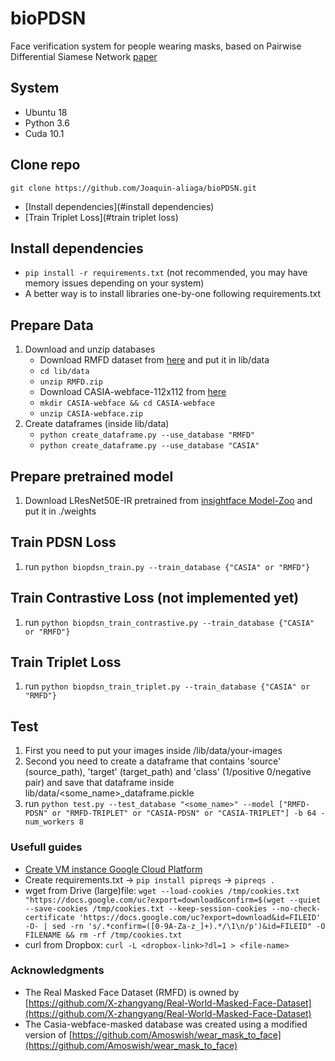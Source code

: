 # bioPDSN
Face verification system for people wearing masks, based on Pairwise Differential Siamese Network [paper](https://arxiv.org/abs/1908.06290)

## System
* Ubuntu 18
* Python 3.6
* Cuda 10.1

## Clone repo
`git clone https://github.com/Joaquin-aliaga/bioPDSN.git`

- [Install dependencies](#install dependencies)
- [Train Triplet Loss](#train triplet loss)

## Install dependencies
* `pip install -r requirements.txt` (not recommended, you may have memory issues depending on your system)
* A better way is to install libraries one-by-one following requirements.txt

## Prepare Data
1. Download and unzip databases
    * Download RMFD dataset from [here](https://drive.google.com/file/d/1UlOk6EtiaXTHylRUx2mySgvJX9ycoeBp/view?usp=sharing) and put it in lib/data
    * `cd lib/data`
    * `unzip RMFD.zip`
    * Download CASIA-webface-112x112 from [here](https://drive.google.com/file/d/1Pfn90QHx51gNlK1a6zzXCmfmNOetlVYy/view?usp=sharing)
    * `mkdir CASIA-webface && cd CASIA-webface`
    * `unzip CASIA-webface.zip`
2. Create dataframes (inside lib/data)
    * `python create_dataframe.py --use_database "RMFD"`
    * `python create_dataframe.py --use_database "CASIA"`

## Prepare pretrained model
1. Download LResNet50E-IR pretrained from [insightface Model-Zoo](https://github.com/deepinsight/insightface/wiki/Model-Zoo) and put it in ./weights

## Train PDSN Loss
1. run `python biopdsn_train.py --train_database {"CASIA" or "RMFD"}`

## Train Contrastive Loss (not implemented yet)
1. run `python biopdsn_train_contrastive.py --train_database {"CASIA" or "RMFD"}`

## Train Triplet Loss
1. run `python biopdsn_train_triplet.py --train_database {"CASIA" or "RMFD"}`

## Test
1. First you need to put your images inside /lib/data/your-images
2. Second you need to create a dataframe that contains 'source' (source_path), 'target' (target_path) and 'class' (1/positive 0/negative pair) and save that dataframe inside lib/data/<some_name>_dataframe.pickle
3. run `python test.py --test_database "<some_name>" --model ["RMFD-PDSN" or "RMFD-TRIPLET" or "CASIA-PDSN" or "CASIA-TRIPLET"] -b 64 -num_workers 8`

### Usefull guides
* [Create VM instance Google Cloud Platform](https://cloud.google.com/ai-platform/deep-learning-vm/docs/pytorch_start_instance)
* Create requirements.txt -> `pip install pipreqs` -> `pipreqs .`
* wget from Drive (large)file: `wget --load-cookies /tmp/cookies.txt "https://docs.google.com/uc?export=download&confirm=$(wget --quiet --save-cookies /tmp/cookies.txt --keep-session-cookies --no-check-certificate 'https://docs.google.com/uc?export=download&id=FILEID' -O- | sed -rn 's/.*confirm=([0-9A-Za-z_]+).*/\1\n/p')&id=FILEID" -O FILENAME && rm -rf /tmp/cookies.txt`
* curl from Dropbox: `curl -L <dropbox-link>?dl=1 > <file-name>`

### Acknowledgments
* The Real Masked Face Dataset (RMFD) is owned by [https://github.com/X-zhangyang/Real-World-Masked-Face-Dataset](https://github.com/X-zhangyang/Real-World-Masked-Face-Dataset)
* The Casia-webface-masked database was created using a modified version of [https://github.com/Amoswish/wear_mask_to_face](https://github.com/Amoswish/wear_mask_to_face) 